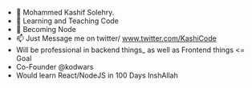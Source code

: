 - 👋 Mohammed Kashif Solehry.
- 👀 Learning and Teaching Code
- 🌱 Becoming Node
- 📫 Just Message me on twitter/ www.twitter.com/KashiCode
- Will be professional in backend things_ as well as Frontend things <= Goal
- Co-Founder @kodwars
- Would learn React/NodeJS in 100 Days InshAllah

<!---
kashifal/kashifal is a ✨ special ✨ repository because its `README.md` (this file) appears on your GitHub profile.
You can click the Preview link to take a look at your changes.
--->
